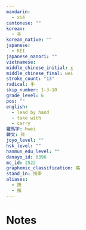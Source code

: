 ```yaml
---
mandarin:
  - xié
cantonese: ""
korean:
  - 휴
korean_native: ""
japanese:
  - KEI
japanese_nanori: ""
vietnamese:
middle_chinese_initial: ɣ
middle_chinese_final: wei
stroke_count: "13"
radical: 手
skip_number: 1-3-10
grade_level: 6
pos: ""
english:
  - lead by hand
  - take with
  - carry
羅馬字: hwei
韓文: 훼
joyo_level: ""
hsk_level: ""
hanmun_edu_level: ""
danayo_id: 6396
mc_id: 2522
graphemic_classification: 巂
stand_in: 携帯
aliases:
  - 携
  - 攜
---
```


# Notes
